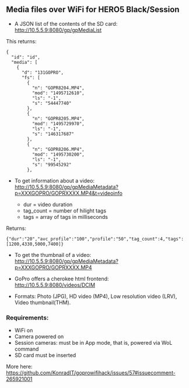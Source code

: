 ## Media files over WiFi for HERO5 Black/Session

* A JSON list of the contents of the SD card: http://10.5.5.9:8080/gp/gpMediaList

This returns:

```
{
  "id": "id",
  "media": [
    {
      "d": "131GOPRO",
      "fs": [
        {
          "n": "GOPR8204.MP4",
          "mod": "1495712610",
          "ls": "-1",
          "s": "54447740"
        },
        {
          "n": "GOPR8205.MP4",
          "mod": "1495729970",
          "ls": "-1",
          "s": "146317687"
        },
        {
          "n": "GOPR8206.MP4",
          "mod": "1495730200",
          "ls": "-1",
          "s": "99545292"
        },
```

* To get information about a video: http://10.5.5.9:8080/gp/gpMediaMetadata?p=XXXGOPRO/GOPRXXXX.MP4&t=videoinfo

	* dur = video duration
	* tag_count = number of hilight tags
	* tags = array of tags in milliseconds

Returns:

```
{"dur":"20","avc_profile":"100","profile":"50","tag_count":4,"tags":[1200,4330,5000,7400]}

```

* To get the thumbnail of a video: http://10.5.5.9:8080/gp/gpMediaMetadata?p=XXXGOPRO/GOPRXXXX.MP4

* GoPro offers a cherokee html frontend: http://10.5.5.9:8080/videos/DCIM
* Formats: Photo (JPG), HD video (MP4), Low resolution video (LRV), Video thumbnail(THM).

### Requirements:

* WiFi on
* Camera powered on
* Session cameras: must be in App mode, that is, powered via WoL command
* SD card must be inserted

More here: 
https://github.com/KonradIT/goprowifihack/issues/57#issuecomment-265921001

